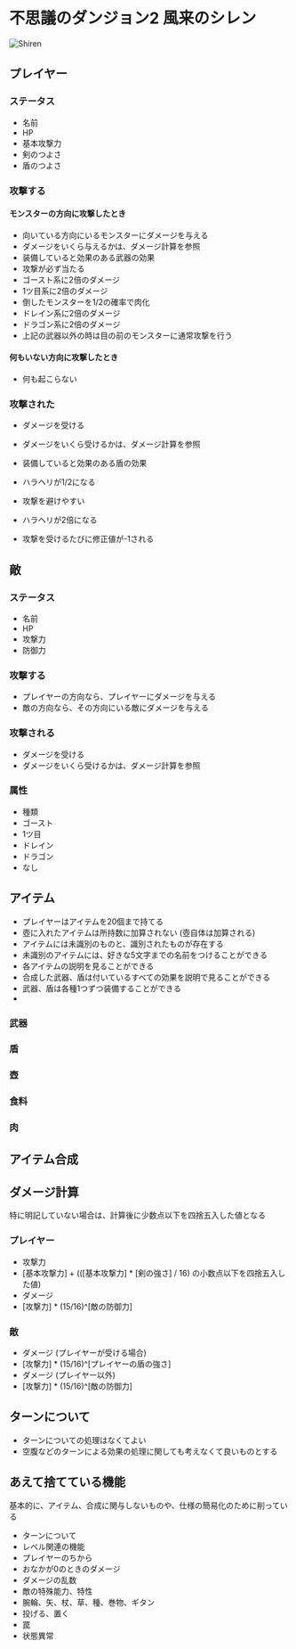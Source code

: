 # 不思議のダンジョン2 風来のシレン

![Shiren](http://blog-imgs-27.fc2.com/d/o/u/doughtful/shiren02.gif)

## プレイヤー

### ステータス

* 名前
* HP
* 基本攻撃力
* 剣のつよさ
* 盾のつよさ


### 攻撃する

#### モンスターの方向に攻撃したとき

* 向いている方向にいるモンスターにダメージを与える
 * ダメージをいくら与えるかは、ダメージ計算を参照
* 装備していると効果のある武器の効果
 * 攻撃が必ず当たる
 * ゴースト系に2倍のダメージ
 * 1ツ目系に2倍のダメージ
 * 倒したモンスターを1/2の確率で肉化
 * ドレイン系に2倍のダメージ
 * ドラゴン系に2倍のダメージ
* 上記の武器以外の時は目の前のモンスターに通常攻撃を行う

#### 何もいない方向に攻撃したとき

* 何も起こらない

### 攻撃された

* ダメージを受ける
 * ダメージをいくら受けるかは、ダメージ計算を参照

* 装備していると効果のある盾の効果
 * ハラヘリが1/2になる
 * 攻撃を避けやすい
 * ハラヘリが2倍になる
 * 攻撃を受けるたびに修正値が-1される


## 敵

### ステータス

* 名前
* HP
* 攻撃力
* 防御力


### 攻撃する

* プレイヤーの方向なら、プレイヤーにダメージを与える
* 敵の方向なら、その方向にいる敵にダメージを与える

### 攻撃される

* ダメージを受ける
 * ダメージをいくら受けるかは、ダメージ計算を参照

### 属性

* 種類
 * ゴースト
 * 1ツ目
 * ドレイン
 * ドラゴン
 * なし


## アイテム

* プレイヤーはアイテムを20個まで持てる
* 壺に入れたアイテムは所持数に加算されない (壺自体は加算される)
* アイテムには未識別のものと、識別されたものが存在する
* 未識別のアイテムには、好きな5文字までの名前をつけることができる
* 各アイテムの説明を見ることができる
* 合成した武器、盾は付いているすべての効果を説明で見ることができる
* 武器、盾は各種1つずつ装備することができる
* 

### 武器

### 盾

### 壺

### 食料

### 肉


## アイテム合成


## ダメージ計算

特に明記していない場合は、計算後に少数点以下を四捨五入した値となる

### プレイヤー

* 攻撃力
 * [基本攻撃力] + (([基本攻撃力] * [剣の強さ] / 16) の小数点以下を四捨五入した値)
* ダメージ
 * [攻撃力] * (15/16)^[敵の防御力]

### 敵

* ダメージ (プレイヤーが受ける場合)
 * [攻撃力] * (15/16)^[プレイヤーの盾の強さ]
* ダメージ (プレイヤー以外)
 * [攻撃力] * (15/16)^[敵の防御力]


## ターンについて

* ターンについての処理はなくてよい
* 空腹などのターンによる効果の処理に関しても考えなくて良いものとする

## あえて捨てている機能

基本的に、アイテム、合成に関与しないものや、仕様の簡易化のために削っている

* ターンについて
* レベル関連の機能
* プレイヤーのちから
* おなかが0のときのダメージ
* ダメージの乱数
* 敵の特殊能力、特性
* 腕輪、矢、杖、草、種、巻物、ギタン
* 投げる、置く
* 罠
* 状態異常
